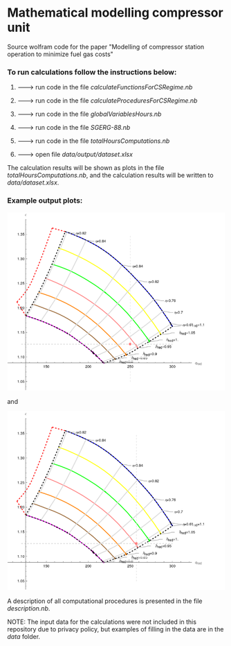 # Mathematical modelling compressor unit

Source wolfram code for the paper "Modelling of compressor station operation to minimize fuel gas costs" 

### To run calculations follow the instructions below:

1. ---> run code in the file _calculateFunctionsForCSRegime.nb_

2. ---> run code in the file _calculateProceduresForCSRegime.nb_

3. ---> run code in the file _globalVariablesHours.nb_

4. ---> run code in the file _SGERG-88.nb_

5. ---> run code in the file _totalHoursComputations.nb_

6. ---> open file _data/output/dataset.xlsx_

The calculation results will be shown as plots in the file _totalHoursComputations.nb_, and the calculation results will be written to _data/dataset.xlsx_.

### Example output plots:

![plot](https://github.com/zhus-dika/math_modelling_compressor_unit/blob/main/data/output/example_figs/01.02_02.png)

and

![plot](https://github.com/zhus-dika/math_modelling_compressor_unit/blob/main/data/output/example_figs/01.02_02_rec.png)

A description of all computational procedures is presented in the file _description.nb_.

NOTE: The input data for the calculations were not included in this repository due to privacy policy, but examples of filling in the data are in the _data_ folder.
